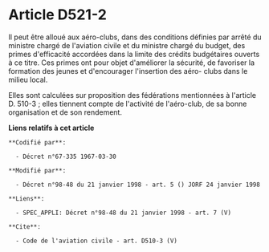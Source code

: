 # Article D521-2

Il peut être alloué aux aéro-clubs, dans des conditions définies par arrêté du ministre chargé de l'aviation civile et du
ministre chargé du budget, des primes d'efficacité accordées dans la limite des crédits budgétaires ouverts à ce titre. Ces
primes ont pour objet d'améliorer la sécurité, de favoriser la formation des jeunes et d'encourager l'insertion des aéro-
clubs dans le milieu local. 

Elles sont calculées sur proposition des fédérations mentionnées à l'article D. 510-3 ; elles tiennent compte de l'activité
de l'aéro-club, de sa bonne organisation et de son rendement.

**Liens relatifs à cet article**

	**Codifié par**:

	  - Décret n°67-335 1967-03-30

	**Modifié par**:

	  - Décret n°98-48 du 21 janvier 1998 - art. 5 () JORF 24 janvier 1998

	**Liens**:

	  - SPEC_APPLI: Décret n°98-48 du 21 janvier 1998 - art. 7 (V)

	**Cite**:

	  - Code de l'aviation civile - art. D510-3 (V)
